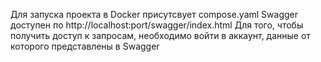 Для запуска проекта в Docker присутсвует compose.yaml
Swagger доступен по http://localhost:port/swagger/index.html
Для того, чтобы получить доступ к запросам, необходимо войти в аккаунт, данные от которого представлены в Swagger
